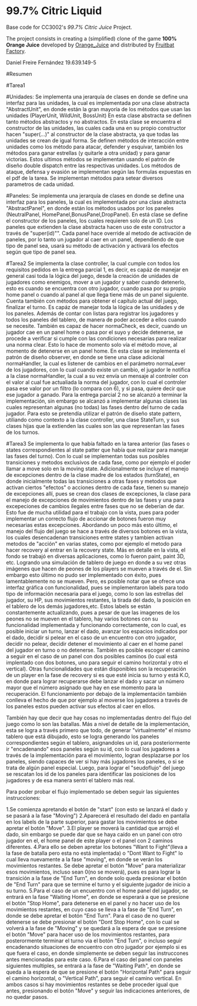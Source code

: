 <!-- 1.0.3-b1 -->
# 99.7% Citric Liquid

Base code for CC3002's *99.7% Citric Juice* Project.

The project consists in creating a (simplified) clone of the game **100% Orange Juice**
developed by [Orange_Juice](http://daidai.moo.jp) and distributed by 
[Fruitbat Factory](https://fruitbatfactory.com).

Daniel Freire Fernández
19.639.149-5

#Resumen

#Tarea1

#Unidades:
Se implementa una jerarquía de clases en donde se define una interfaz para las unidades, la cual es implementada por una clase abstracta "AbstractUnit", en donde están la gran mayoría de los métodos que usan las unidades (PlayerUnit, WildUnit, BossUnit)
En esta clase abstracta se definen tanto métodos abstractos y no abstractos.
En esta clase se encuentra el constructor de las unidades, las cuales cada una en su propio constructor hacen "super(...)" al constructor de la clase abstracta, ya que todas las unidades se crean de igual forma.
Se definen métodos de interacción entre unidades como los método para atacar, defender y esquivar, también los métodos para ganar estrellas (y quitarle a otra unidad) y para ganar victorias.
Estos ultimos métodos se implementan usando el patrón de diseño double dispatch entre las respectivas unidades.
Los métodos de ataque, defensa y evasión se implementan según las formulas expuestas en el pdf de la tarea.
Se implementan métodos para setear diversos parametros de cada unidad.

#Paneles:
Se implementa una jerarquía de clases en donde se define una interfaz para los paneles, la cual es implementada por una clase abstracta "AbstractPanel",
en donde están los métodos usados por los paneles (NeutralPanel, HomePanel,BonusPanel,DropPanel).
En está clase se define el constructor de los paneles, los cuales requieren solo de un ID. Los paneles que extienden la clase abstracta hacen uso de este constructor a través de "super(id)"".
Cada panel hace override al metodo de activación de paneles, por lo tanto un jugador al caer en un panel, dependiendo de que tipo de panel sea, usará su método de activación y activará los efectos según que tipo de panel sea.



#Tarea2
Se implementa la clase controller, la cual cumple con todos los requisitos pedidos en la entrega parcial 1, es decir, es capáz de manejar en general casi toda la lógica del juego, desde la creación de unidades de jugadores como enemigos, mover a un jugador y saber cuando detenerlo, esto es cuando se encuentra con otro jugador, cuando pasa por su propio home panel o cuando al panel al que llega tiene más de un panel siguiente.
Cuenta también con métodos para obtener el capítulo actual del juego, finalizar el turno.
Es capáz de manejar toda la lógica de las unidades y de los paneles. Además de contar con listas para registrar los jugadores y todos los paneles del tablero, de manera de poder acceder a ellos cuando se necesite.
También es capaz de hacer normaCheck, es decir, cuando un jugador cae en un panel home o pasa por el suyo y decide detenerse, se procede a verificar si cumple con las condiciones necesarias para realizar una norma clear. Esto lo hace de momento solo vía el método move, al momento de detenerse en un panel home.
En esta clase se implementa el patrón de diseño observer, en donde se tiene una clase adicional normaHandler, la cual es listener de cambios en el parámetro normaLever de los jugadores, con lo cual cuando existe un cambio, el jugador le notifica a la clase normaHandler, la cual a su vez envía un mensaje al controler con el valor al cual fue actualiada la norma del jugador, con lo cual el controler pasa ese valor por un filtro (lo compara con 6), y si pasa, quiere decir que ese jugador a ganado.
Para la entrega parcial 2 no se alcanzó a terminar la implementación, sin embargo se alcanzó a implementar algunas clases las cuales representan algunas (no todas) las fases dentro del turno de cada jugador. 
Para esto se pretendía utilizar el patrón de diseño state pattern, utiliando como contexto a la clase controller, una clase StateTurn, y sus clases hijas que la extienden las cuales son las que representan las fases de los turnos.
 
#Tarea3
Se implementa lo que había faltado en la tarea anterior (las fases o states correspondientes al state patter que había que realizar para manejar las fases del turno).
Con lo cual se implementan todas sus posibles transiciones y metodos exclusivos de cada fase, como por ejemplo el poder llamar a move solo en la moving state.
Adicionalmente se incluye el manejo de excepciones dentro de la clase madre de los estados (turnState), en donde inicialmente todas las transiciones a otras fases y metodos que activan ciertos "efectos" o acciones dentro de cada fase, tienen su manejo de excepciones allí,
pues se crean dos clases de excepciones, la clase para el manejo de excepciones de movimientos dentro de las fases y una para excepeciones de cambios ilegales entre fases que no se deberían de dar.
Esto fue de mucha utilidad para el trabajo con la vista, pues para poder implementar un correcto flujo de accionar de botones fueron muy necesarias estas excepciones.
Abordando un poco más esto último, el manejo del flujo del juego se hace a través de diversos botones en la vista, los cuales desencadenan transiciones entre states y tambien activan metodos de "acción" en varias states, como por ejemplo el metodo para hacer recovery al entrar en la recovery state.
Más en detalle en la vista, el fondo se trabajó en diversas aplicaciones, como lo fueron paint, paint 3D, etc. Logrando una simulación de tablero de juego en donde a su vez otras imágenes que hacen de peones de los players se mueven a través de el.
Sin embargo esto último no pudo ser implementado con éxito, pues lamentablemente no se mueven.
Pero, es posible notar que se ofrece una interfaz gráfica con funcionalidad, pues se implementaron labels para todo tipo de información necesaria para el juego, como lo son las estrellas del jugador, su HP, sus movimientos restantes, la tirada del dado, la posición en el tablero de los demás jugadores,etc.
Estos labels se están constantemente actualizando, pues a pesar de que las imagenes de los peones no se mueven en el tablero, hay varios botones con su funcionalidad implementada y funcionando correctamente,
con lo cual, es posible iniciar un turno, lanzar el dado, avanzar los espacios indicados por el dado, decidir si pelear en el caso de un encuentro con otro jugador, decidir no pelear, decidir detener el movimiento al caer en el home panel del jugador en turno o no detenerse.
También es posible escoger el camino a seguir en el caso de un panel con dos posibles caminos (lo cual está implentado con dos botones, uno para seguir el camino horizontal y otro el vertical).
Otras funcionalidades que están disponibles son la recuperación de un player en la fase de recovery si es que esté inicia su turno y está K.O, en donde para lograr recuperarse debe lanzar el dado y sacar un número mayor que el número asignado que hay en ese momento para la recuperación.
El funcionamiento por debajo de la implementación también conlleva el hecho de que por ejemplo al moverse los jugadores a través de los paneles estos pueden activar sus efectos al caer en ellos.

También hay que decir que hay cosas no implementadas dentro del flujo del juego como lo son las batallas.
Más a nivel de detalle de la implementación, esta se logra a través primero que todo, de generar "virtualmente" el mismo tablero que está dibujado, esto se logra generando los paneles correspondientes según el tablero, asignandoles un id, para posteriormente ir "encadenando" esos paneles según su id,
con lo cual los jugadores a través de la implementación para el movimiento, logran desplazarse por los paneles, siendo capaces de ver si hay más jugadores los paneles, o si se trata de algún panel especial.
Luego, para lograr el "seudoflujo" del juego se rescatan los id de los paneles para identificar las posiciones de los jugadores y de esa manera sentri el tablero más real.

Para poder probar el flujo implementado se deben seguir las siguientes instrucciones:

1.Se comienza apretando el botón de "start" (con esto se lanzará el dado y se pasará a la fase "Moving")
2.Aparecerá el resultado del dado en pantalla en los labels de la parte superior, para gastar los movimientos se debe apretar el botón "Move".
3.El player se moverá la cantidad que arrojó el dado, sin embargo se puede dar que se haya caído en un panel con otro jugador en el, el home panel de este player o el panel con 2 caminos diferentes.
4.Para ello se deben apretar los botones "Want to Fight"(lleva a la fase de batalla pero esta no está implentada) o "Dont Want to Fight" lo cual lleva nuevamente a la fase "moving", en donde se verán los movimientos restantes.
    Se debe apretar el botón "Move" para materializar esos movimientos, incluso sean 0(no se moverá), pues es para lograr la transición a la fase de "End Turn", en donde solo queda presionar el botón de "End Turn" para que se termine el turno y el siguiente jugador de inicio a su turno.
5.Para el caso de un encuentro con el home panel del jugador, se entrará en la fase "Waiting Home", en donde se esperará a que se presione el botón "Stop Home", para detenerse en el panel y no hacer uso de los movimientos restantes, en cuyo caso se lleva a la fase de "End Turn", en donde se debe apretar el botón "End Turn".
  Para el caso de no querer detenerse se debe presionar el botón "Dont Stop Home", con lo cual se volverá a la fase de "Moving" y se quedará a la espera de que se presione el botón "Move" para hacer uso de los movimientos restantes, para posterormente terminar el turno via el botón "End Turn", o incluso seguir encadenando situaciones de encuentro con otro jugador por ejemplo si es que fuera el caso, en donde simplemente se deben seguir las instruccones antes mencionadas para este caso.
 6.Para el caso del panel con paneles siguientes multiples, se entrará a la fase de "Waiting Path", en donde se queda a la espera de que se presione el botón "Horizontal Path" para seguir el camino horizontal, o "Vertical Path", para seguir el camino vertical.
    En ambos casos si hay movimientos restantes se debe proceder igual que antes, presionando el botón "Move" y seguir las indicaciones anteriores, de no quedar pasos.
    